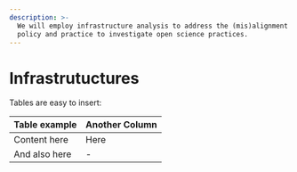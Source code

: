 ```yaml
---
description: >-
  We will employ infrastructure analysis to address the (mis)alignment between
  policy and practice to investigate open science practices.
---
```


# Infrastrutuctures

Tables are easy to insert:

| Table example | Another Column |
| :--- | :--- |
| Content here | Here |
| And also here | - |



